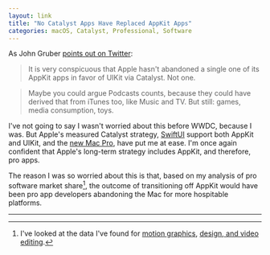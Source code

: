 ```yaml
---
layout: link
title: "No Catalyst Apps Have Replaced AppKit Apps"
categories: macOS, Catalyst, Professional, Software
---
```


As John Gruber [points out on Twitter](https://twitter.com/gruber/status/1137516323548880896):

> It is very conspicuous that Apple hasn't abandoned a single one of its AppKit apps in favor of UIKit via Catalyst. Not one.

> Maybe you could argue Podcasts counts, because they could have derived that from iTunes too, like Music and TV. But still: games, media consumption, toys.

I've not going to say I wasn't worried about this before WWDC, because I was. But Apple's measured Catalyst strategy, [SwiftUI](https://developer.apple.com/xcode/swiftui/) support both AppKit and UIKit, and the [new Mac Pro](https://blog.robenkleene.com/2019/06/04/wwdc-2019/), have put me at ease. I'm once again confident that Apple's long-term strategy includes AppKit, and therefore, pro apps.

The reason I was so worried about this is that, based on my analysis of pro software market share[^marketshareanalysis], the outcome of transitioning off AppKit would have been pro app developers abandoning the Mac for more hospitable platforms.

* * *

[^marketshareanalysis]: I've looked at the data I've found for [motion graphics](https://blog.robenkleene.com/2019/05/30/2015-motion-graphics-software-market-share/), [design, and video editing](https://blog.robenkleene.com/2019/04/05/video-editor-market-share-numbers-from-2014/).

